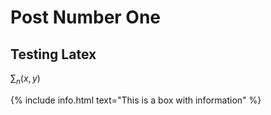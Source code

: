 # Post Number One


## Testing Latex

$\sum_n (x,y)$

{% include info.html text="This is a box with information" %}

